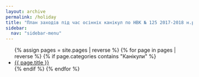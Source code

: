 ```yaml
---
layout: archive
permalink: /holiday
title: "План заходів під час осінніх канікул по НВК № 125 2017-2018 н.р."
sidebar:
  nav: "sidebar-menu"
---
```


<ul>
  {% assign pages = site.pages | reverse %}
  {% for page in pages | reverse %}
    {% if page.categories contains "Канікули" %}
      <li><a href="{{ page.url }}">{{ page.title }}</a></li>
    {% endif %}
  {% endfor %}
</ul>
